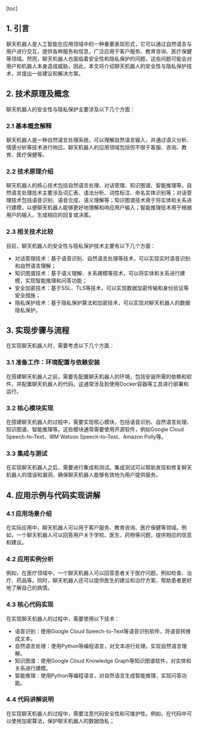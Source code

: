 
[toc]                    
                
                
## 1. 引言

聊天机器人是人工智能在应用领域中的一种重要表现形式，它可以通过自然语言与用户进行交互，提供各种服务和信息，广泛应用于客户服务、教育咨询、医疗保健等领域。然而，聊天机器人也面临着安全性和隐私保护的问题，这些问题可能会对用户和机器人本身造成威胁。因此，本文将介绍聊天机器人的安全性与隐私保护技术，并提出一些建议和解决方案。

## 2. 技术原理及概念

聊天机器人的安全性与隐私保护主要涉及以下几个方面：

### 2.1 基本概念解释

聊天机器人是一种自然语言处理系统，可以理解自然语言输入，并通过语义分析、情感分析等技术进行响应。聊天机器人的应用领域包括但不限于客服、咨询、教育、医疗保健等。

### 2.2 技术原理介绍

聊天机器人的核心技术包括自然语言处理、对话管理、知识图谱、智能推理等。自然语言处理技术主要涉及词汇表、语法分析、词性标注、命名实体识别等；对话管理技术包括语音识别、语音合成、语义理解等；知识图谱技术用于将实体和关系进行建模，以便聊天机器人能够更好地理解和响应用户输入；智能推理技术用于根据用户的输入，生成相应的回复或决策。

### 2.3 相关技术比较

目前，聊天机器人的安全性与隐私保护技术主要有以下几个方面：

- 对话管理技术：基于语音识别、自然语言处理等技术，可以实现实时语音识别和自然语言理解；
- 知识图谱技术：基于语义理解、关系建模等技术，可以将实体和关系进行建模，实现智能推理和问答功能；
- 安全加密技术：基于SSL、TLS等技术，可以实现数据加密传输和身份验证等安全措施；
- 隐私保护技术：基于隐私保护算法和加密技术，可以实现对聊天机器人的数据隐私保护。

## 3. 实现步骤与流程

在实现聊天机器人时，需要考虑以下几个方面：

### 3.1 准备工作：环境配置与依赖安装

在搭建聊天机器人之前，需要先配置聊天机器人的环境，包括安装所需的依赖和软件，并配置聊天机器人的代码。这通常涉及到使用Docker容器等工具进行部署和运行。

### 3.2 核心模块实现

在搭建聊天机器人的过程中，需要实现核心模块，包括语音识别、自然语言处理、知识图谱、智能推理等。这些模块通常需要使用开源软件，例如Google Cloud Speech-to-Text、IBM Watson Speech-to-Text、Amazon Polly等。

### 3.3 集成与测试

在实现聊天机器人之后，需要进行集成和测试。集成测试可以帮助发现和修复聊天机器人的错误和漏洞，确保聊天机器人能够有效地为用户提供服务。

## 4. 应用示例与代码实现讲解

### 4.1 应用场景介绍

在实际应用中，聊天机器人可以用于客户服务、教育咨询、医疗保健等领域。例如，一个聊天机器人可以回答用户关于学校、医生、药物等问题，提供相应的信息和建议。

### 4.2 应用实例分析

例如，在医疗领域中，一个聊天机器人可以回答患者关于医疗问题，例如检查、治疗、药品等。同时，聊天机器人还可以提供医生的建议和治疗方案，帮助患者更好地了解自己的病情。

### 4.3 核心代码实现

在实现聊天机器人的过程中，需要使用以下技术：

- 语音识别：使用Google Cloud Speech-to-Text等语音识别软件，将语音转换成文本。
- 自然语言处理：使用Python等编程语言，对文本进行处理，实现自然语言理解。
- 知识图谱：使用Google Cloud Knowledge Graph等知识图谱软件，对实体和关系进行建模。
- 智能推理：使用Python等编程语言，对自然语言生成智能推理，实现问答功能。

### 4.4 代码讲解说明

在实现聊天机器人的过程中，需要注意代码安全性和可维护性。例如，在代码中可以使用加密算法，保护聊天机器人的数据隐私；

